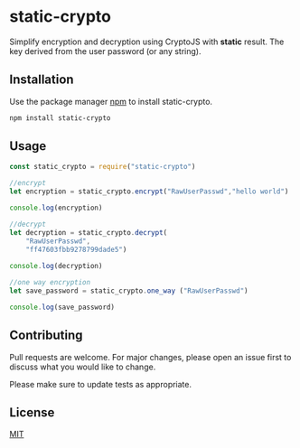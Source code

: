 # static-crypto

Simplify encryption and decryption using CryptoJS with **static** result.
The key derived from the user password (or any string).

## Installation

Use the package manager [npm](https://docs.npmjs.com/about-npm) to install static-crypto.

```bash
npm install static-crypto
```

## Usage

```js
const static_crypto = require("static-crypto")

//encrypt
let encryption = static_crypto.encrypt("RawUserPasswd","hello world")

console.log(encryption)

//decrypt
let decryption = static_crypto.decrypt(
    "RawUserPasswd", 
    "ff47603fbb9278799dade5")
    
console.log(decryption)

//one way encryption
let save_password = static_crypto.one_way ("RawUserPasswd")

console.log(save_password)
```

## Contributing
Pull requests are welcome. For major changes, please open an issue first to discuss what you would like to change.

Please make sure to update tests as appropriate.

## License
[MIT](https://choosealicense.com/licenses/mit/)